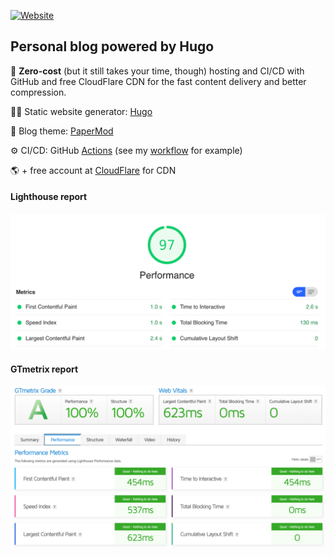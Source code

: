 [![Website](https://github.com/vasylenko/serhii.vasylenko.info/actions/workflows/website.yaml/badge.svg?branch=main)](https://github.com/vasylenko/serhii.vasylenko.info/actions/workflows/website.yaml)

## Personal blog powered by Hugo

🤑 **Zero-cost** (but it still takes your time, though) hosting and CI/CD with GitHub and free CloudFlare CDN for the fast content delivery and better compression.

👨‍💻 Static website generator: [Hugo](https://gohugo.io/)

📝 Blog theme: [PaperMod](https://github.com/adityatelange/hugo-PaperMod/)

⚙️ CI/CD: GitHub [Actions](https://docs.github.com/en/actions) (see my [workflow](./.github/workflows/website.yaml) for example)

🌎 + free account at [CloudFlare](https://www.cloudflare.com/plans/) for CDN 

#### Lighthouse report
![[](https://lighthouse-dot-webdotdevsite.appspot.com//lh/html?url=https%3A%2F%2Fserhii.vasylenko.info%2F)](./lighthouse.png)
#### GTmetrix report
![[](https://gtmetrix.com/reports/serhii.vasylenko.info/l0fh6SNO/)](./gtmetrix.png)